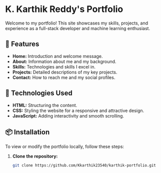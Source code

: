 # K. Karthik Reddy's Portfolio

Welcome to my portfolio! This site showcases my skills, projects, and experience as a full-stack developer and machine learning enthusiast.

## 🌟 Features

- **Home:** Introduction and welcome message.
- **About:** Information about me and my background.
- **Skills:** Technologies and skills I excel in.
- **Projects:** Detailed descriptions of my key projects.
- **Contact:** How to reach me and my social profiles.

## 🚀 Technologies Used

- **HTML:** Structuring the content.
- **CSS:** Styling the website for a responsive and attractive design.
- **JavaScript:** Adding interactivity and smooth scrolling.

## 📦 Installation

To view or modify the portfolio locally, follow these steps:

1. **Clone the repository:**

   ```bash
   git clone https://github.com/Kkarthik23540/karthik-portfolio.git
